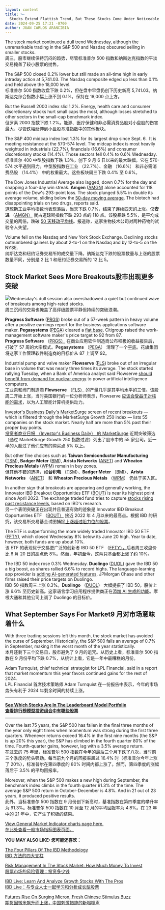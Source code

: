 ```yaml
---
layout: content
title: >-
  Stocks Extend Flattish Trend, But These Stocks Come Under Noticeable Selling	股票延续平坦趋势，但这些股票遭到明显抛售
date: 2024-09-25 17:21 -0700
author: JUAN CARLOS ARANCIBIA
---
```






The stock market continued a dull trend Wednesday, although the unremarkable trading in the S&P 500 and Nasdaq obscured selling in smaller stocks.  
周三，股市继续保持沉闷的趋势，尽管标准普尔 500 指数和纳斯达克指数的平淡交易掩盖了较小股票的抛售。




The S&P 500 closed 0.2% lower but still made an all-time high in early intraday action at 5,741.03. The Nasdaq composite edged up less than 0.1% and held above the 18,000 level.  
标准普尔 500 指数收盘下跌 0.2%，但在盘中早盘仍创下历史新高 5,741.03。纳斯达克综合指数小幅上涨不到 0.1%，保持在 18,000 点上方。


But the Russell 2000 index slid 1.2%. Energy, health care and consumer discretionary stocks hurt small caps the most, although losses stretched to other sectors in the small-cap benchmark index.  
但罗素 2000 指数下跌 1.2%。能源、医疗保健和非必需消费品股对小盘股的伤害最大，尽管跌幅延伸到小盘股基准指数中的其他板块。


The S&P 400 midcap index lost 1.3% for its largest drop since Sept. 6.  It is meeting resistance at the 570-574 level. The midcap index is most heavily weighted in industrials (22.7%), financials (16.6%) and consumer discretionary stocks (14.4%). Those sectors fell 0.4% to 0.6% Wednesday.  
标准普尔 400 中型股指数下跌 1.3%，创下 9 月 6 日以来的最大跌幅。它在 570-574 水平遇到阻力。中型股指数在工业 （22.7%）、金融 （16.6%） 和非必需消费品股 （14.4%） 中的权重最大。这些板块周三下跌 0.4% 至 0.6%。


The Dow Jones Industrial Average also lagged, down 0.7% for the day and snapping a four-day win streak. **Amgen** ([AMGN](https://research.investors.com/quote.aspx?symbol=AMGN)) alone accounted for 118 points of the Dow's 293-point loss. The stock plunged 5.5% in double its average volume, sliding below the [50-day moving average](https://www.investors.com/how-to-invest/investors-corner/50-day-moving-average-identifies-buy-sell-signals/). The biotech had disappointing trials on two drugs, reports said.  
道琼斯工业平均指数也表现落后，当天下跌 0.7%，结束了连续四天的上涨。仅**安进** （[AMGN）](https://research.investors.com/quote.aspx?symbol=AMGN) 就占道琼斯指数下跌 293 点的 118 点。该股暴跌 5.5%，是平均成交量的两倍，跌破 [50 天移动平均线](https://www.investors.com/how-to-invest/investors-corner/50-day-moving-average-identifies-buy-sell-signals/)。报道称，这家生物技术公司对两种药物的试验令人失望。


Volume fell on the Nasdaq and New York Stock Exchange. Declining stocks outnumbered gainers by about 2-to-1 on the Nasdaq and by 12-to-5 on the NYSE.  
纳斯达克和纽约证券交易所的成交量下降。纳斯达克下跌的股票数量与上涨的股票数量不同，分别是 2 比 1 和纽约证券交易所的 12 比 5。


Stock Market Sees More Breakouts股市出现更多突破
----------------------------------------


![](https://www.investors.com/wp-content/uploads/2024/09/MP092524.jpg)Wednesday's dull session also overshadowed a quiet but continued wave of breakouts among high-rated stocks.  
周三沉闷的交易也掩盖了高评级股票平静但持续的突破浪潮。


**Progress Software** ([PRGS](https://research.investors.com/quote.aspx?symbol=PRGS)) broke out of a 57-week pattern in heavy volume after a positive earnings report for the business applications software maker. **Pegasystems** ([PEGA](https://research.investors.com/quote.aspx?symbol=PEGA)) cleared a [flat base](https://www.investors.com/how-to-invest/investors-corner/chart-patterns-101-in-a-flat-base-dull-trade-can-be-positive-action/). Citigroup raised the work-management software maker's price target to 92 from 87.  
**Progress Software** （[PRGS）](https://research.investors.com/quote.aspx?symbol=PRGS) 在商业应用软件制造商公布积极的收益报告后，打破了 57 周的大宗模式。**Pegasystems** （[PEGA](https://research.investors.com/quote.aspx?symbol=PEGA)） 清理了一个[平底](https://www.investors.com/how-to-invest/investors-corner/chart-patterns-101-in-a-flat-base-dull-trade-can-be-positive-action/)。花旗集团将这家工作管理软件制造商的目标价从 87 上调至 92。


Industrial pump and valve maker **Flowserve** ([FLS](https://research.investors.com/quote.aspx?symbol=FLS)) broke out of an irregular base in volume that was nearly three times its average. The stock started rallying Tuesday, when a Bank of America analyst said Flowserve [should benefit from demand for nuclear energy](https://www.marketwatch.com/articles/nuclear-energy-stock-flowserve-ai-b0c4c8e6?mod=mw_quote_news) to power artificial intelligence computers.  
工业泵和阀门制造商 **Flowserve** （[FLS）](https://research.investors.com/quote.aspx?symbol=FLS) 的产量几乎是其平均水平的三倍。该股周二开始上涨，当时美国银行的一位分析师表示，Flowserve [应该会受益于对核能的需求](https://www.marketwatch.com/articles/nuclear-energy-stock-flowserve-ai-b0c4c8e6?mod=mw_quote_news)，以为人工智能计算机提供动力。


[Investor's Business Daily's MarketSurge](https://get.investors.com/marketsurge/?artProdLink=MarketSurge) screen of recent breakouts — which is filtered through the MarketSurge Growth 250 index — lists 55 companies on the stock market. Nearly half are more than 5% past their proper buy points.  
[投资者商业日报 （Investor's Business Daily） 的 MarketSurge](https://get.investors.com/marketsurge/?artProdLink=MarketSurge) 近期突破筛选（通过 MarketSurge Growth 250 指数过滤）列出了股市中的 55 家公司。近一半的人超过了他们应有的购买点 5% 以上。


But other fine choices such as **Taiwan Semiconductor Manufacturing** ([TSM](https://research.investors.com/quote.aspx?symbol=TSM)), **Badger Meter** ([BMI](https://research.investors.com/quote.aspx?symbol=BMI)), **Arista Networks** ([ANET](https://research.investors.com/quote.aspx?symbol=ANET)) and **Wheaton Precious Metals** ([WPM](https://research.investors.com/quote.aspx?symbol=WPM)) remain in buy zones.  
但其他不错的选择，如**台积电** （[TSM](https://research.investors.com/quote.aspx?symbol=TSM)）、**Badger Meter** （[BMI](https://research.investors.com/quote.aspx?symbol=BMI)）、**Arista Networks** （[ANET](https://research.investors.com/quote.aspx?symbol=ANET)） 和 **Wheaton Precious Metals** （[WPM](https://research.investors.com/quote.aspx?symbol=WPM)） 仍处于买入区。


In another sign that breakouts are appearing and generally working, the Innovator IBD Breakout Opportunities ETF ([BOUT](https://research.investors.com/quote.aspx?symbol=BOUT)) is near its highest point since April 2022. The exchange traded fund tries to capture [stocks rising past resistance levels](https://www.innovatoretfs.com/etf/default.aspx?ticker=bout), based on IBD's research.  
另一个表明突破正在出现并且普遍有效的迹象是 Innovator IBD Breakout Opportunities ETF （[BOUT）](https://research.investors.com/quote.aspx?symbol=BOUT) 接近 2022 年 4 月以来的最高点。根据 IBD 的研究，该交易所交易基金试图捕捉[上涨超过阻力位的股票](https://www.innovatoretfs.com/etf/default.aspx?ticker=bout)。


The ETF is outperforming the more widely traded Innovator IBD 50 ETF ([FFTY](https://research.investors.com/quote.aspx?symbol=FFTY)), which closed Wednesday 8% below its June 20 high. Year to date, however, both funds are up about 10%.  
该 ETF 的表现优于交易更广泛的创新者 IBD 50 ETF （[FFTY），](https://research.investors.com/quote.aspx?symbol=FFTY)后者周三收盘价比 6 月 20 日的高点低 8%。然而，年初至今，这两只基金都上涨了约 10%。


The IBD 50 index rose 0.3% Wednesday. **Duolingo** ([DUOL](https://research.investors.com/quote.aspx?symbol=DUOL)) gave the IBD 50 a big boost, as shares rallied 6.6% to record highs. The language-learning app provider is [adding AI-generated features](https://www.investors.com/news/technology/duolingo-stock-ai-innovations-language-learning-app/). JPMorgan Chase and other firms raised their price targets on Duolingo.  
IBD 50 指数周三上涨 0.3%。**Duolingo** （[DUOL](https://research.investors.com/quote.aspx?symbol=DUOL)） 大幅提振了 IBD 50，股价上涨 6.6% 至历史新高。这家语言学习应用程序提供商正在[添加 AI 生成的功能](https://www.investors.com/news/technology/duolingo-stock-ai-innovations-language-learning-app/)。摩根大通和其他公司上调了 Duolingo 的目标价。


What September Says For Market9 月对市场意味着什么
-----------------------------------------


With three trading sessions left this month, the stock market has avoided the curse of September. Historically, the S&P 500 falls an average of 0.7% in September, making it the worst month of the year statistically.  
本月还剩下三个交易日，股市避免了 9 月的诅咒。从历史上看，标准普尔 500 指数在 9 月份平均下跌 0.7%，从统计上看，它是一年中最糟糕的月份。


Adam Turnquist, chief technical strategist for LPL Financial, said in a report that market momentum this year favors continued gains for the rest of 2024.  
LPL Financial 首席技术策略师 Adam Turnquist 在一份报告中表示，今年的市场势头有利于 2024 年剩余时间的持续上涨。




---


[**See Which Stocks Are In The Leaderboard Model Portfolio  
查看排行榜模型投资组合中有哪些股票**](https://www.investors.com/product/leaderboard/?artProdLink=Leaderboard)




---


Over the last 75 years, the S&P 500 has fallen in the final three months of the year only eight times when momentum was strong during the first three quarters. Whenever returns exceed 16.4% in the first nine months (the S&P is up 20% this year), the S&P has climbed in the fourth quarter 80% of the time. Fourth-quarter gains, however, lag with a 3.5% average return.  
在过去的 75 年里，标准普尔 500 指数在今年的最后三个月下跌了八次，当时前三个季度的势头强劲。每当前九个月的回报率超过 16.4% 时（标准普尔今年上涨了 20%），标准普尔在第四季度的 80% 时间内都上涨了。然而，第四季度的涨幅落后于 3.5% 的平均回报率。


Moreover, when the S&P 500 makes a new high during September, the benchmark index climbs in the fourth quarter 91.3% of the time. The average S&P 500 return in October-December is 4.8%. And in 21 out of 23 years, it produced positive results.  
此外，当标准普尔 500 指数在 9 月份创下新高时，基准指数在第四季度的攀升率为 91.3%。标准普尔 500 指数在 10 月至 12 月的平均回报率为 4.8%。在 23 年中的 21 年中，它产生了积极的结果。


[View General Market Indicator charts page here.  
在此处查看一般市场指标图表页面。](https://www.investors.com/wp-content/uploads/2024/09/DailyGMI_092524.pdf)


**YOU MAY ALSO LIKE: 您可能还喜欢：**


[The Four Pillars Of The IBD Methodology  
IBD 方法的四大支柱](https://www.investors.com/how-to-invest/investors-corner/stock-market-investing-ibd-methodology/)


[Risk Management In The Stock Market: How Much Money To Invest  
股票市场的风险管理：投资多少钱](https://www.investors.com/how-to-invest/investors-corner/risk-management-in-the-stock-market-how-much-money-to-invest-now/)


[IBD Live: Learn And Analyze Growth Stocks With The Pros  
IBD Live：与专业人士一起学习和分析成长型股票](https://shop.investors.com/offer/splashresponsive.aspx?id=IBD-Live&intcode=icmhpbrdcstmsg|cms|ibdlive|2019|11|ibdlive|na|707596&src=A00387A)


[Futures Rise On Surging Micron, Fresh Chinese Stimulus Buzz  
期货因微米飙升而上涨，中国刺激措施的新嗡嗡声](https://www.investors.com/market-trend/stock-market-today/dow-jones-futures-micron-surges-chinese-stocks-jump/)




